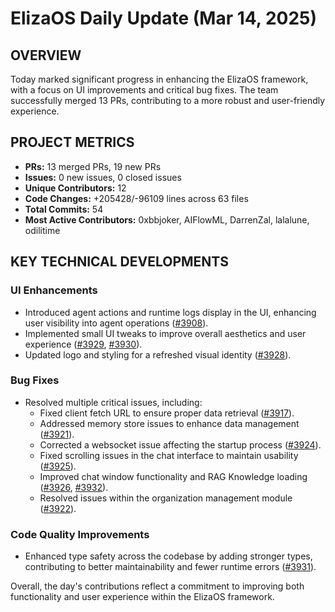 # ElizaOS Daily Update (Mar 14, 2025)

## OVERVIEW

Today marked significant progress in enhancing the ElizaOS framework, with a focus on UI improvements and critical bug fixes. The team successfully merged 13 PRs, contributing to a more robust and user-friendly experience.

## PROJECT METRICS

- **PRs:** 13 merged PRs, 19 new PRs
- **Issues:** 0 new issues, 0 closed issues
- **Unique Contributors:** 12
- **Code Changes:** +205428/-96109 lines across 63 files
- **Total Commits:** 54
- **Most Active Contributors:** 0xbbjoker, AIFlowML, DarrenZal, lalalune, odilitime

## KEY TECHNICAL DEVELOPMENTS

### UI Enhancements

- Introduced agent actions and runtime logs display in the UI, enhancing user visibility into agent operations ([#3908](https://github.com/elizaos/eliza/pull/3908)).
- Implemented small UI tweaks to improve overall aesthetics and user experience ([#3929](https://github.com/elizaos/eliza/pull/3929), [#3930](https://github.com/elizaos/eliza/pull/3930)).
- Updated logo and styling for a refreshed visual identity ([#3928](https://github.com/elizaos/eliza/pull/3928)).

### Bug Fixes

- Resolved multiple critical issues, including:
  - Fixed client fetch URL to ensure proper data retrieval ([#3917](https://github.com/elizaos/eliza/pull/3917)).
  - Addressed memory store issues to enhance data management ([#3921](https://github.com/elizaos/eliza/pull/3921)).
  - Corrected a websocket issue affecting the startup process ([#3924](https://github.com/elizaos/eliza/pull/3924)).
  - Fixed scrolling issues in the chat interface to maintain usability ([#3925](https://github.com/elizaos/eliza/pull/3925)).
  - Improved chat window functionality and RAG Knowledge loading ([#3926](https://github.com/elizaos/eliza/pull/3926), [#3932](https://github.com/elizaos/eliza/pull/3932)).
  - Resolved issues within the organization management module ([#3922](https://github.com/elizaos/eliza/pull/3922)).

### Code Quality Improvements

- Enhanced type safety across the codebase by adding stronger types, contributing to better maintainability and fewer runtime errors ([#3931](https://github.com/elizaos/eliza/pull/3931)).

Overall, the day's contributions reflect a commitment to improving both functionality and user experience within the ElizaOS framework.
